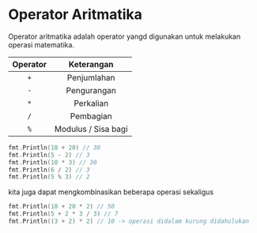 # Operator Aritmatika

Operator aritmatika adalah operator yangd digunakan untuk melakukan operasi matematika.

| Operator |     Keterangan      |
| :------: | :-----------------: |
|   `+`    |     Penjumlahan     |
|   `-`    |     Pengurangan     |
|   `*`    |      Perkalian      |
|   `/`    |      Pembagian      |
|   `%`    | Modulus / Sisa bagi |

```go
fmt.Println(10 + 20) // 30
fmt.Println(5 - 2) // 3
fmt.Println(10 * 3) // 30
fmt.Println(6 / 2) // 3
fmt.Println(5 % 3) // 2
```

kita juga dapat mengkombinasikan beberapa operasi sekaligus

```go
fmt.Println(10 + 20 * 2) // 50
fmt.Println(5 + 2 * 3 / 3) // 7
fmt.Println((3 + 2) * 2) // 10 -> operasi didalam kurung didahulukan
```
